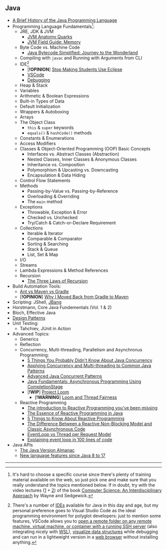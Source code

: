 ## Java

- [A Brief History of the Java Programming Language](https://www.baeldung.com/java-history)
- Programming Language Fundamentals[^1]:
  - JRE, JDK & JVM
    - [JVM Anatomy Quarks](https://shipilev.net/jvm/anatomy-quarks/)
    - [JVM Field Guide: Memory](https://serce.me/posts/01-02-2023-jvm-field-guide-memory)
  - Byte Code vs. Machine Code
      - [Java Bytecode Simplified: Journey to the Wonderland](https://foojay.io/today/java-bytecode-simplified-journey-to-the-wonderland-part-1/)
  - Compiling with `javac` and Running with Arguments from CLI
  - IDE[^2]
    - [**!OPINION**] [Stop Making Students Use Eclipse](https://nora.codes/post/stop-making-students-use-eclipse/)
    - [VSCode](https://code.visualstudio.com/docs/languages/java)
    - [Debugging](https://code.visualstudio.com/docs/java/java-debugging)
  - Heap & Stack
  - Variables
  - Arithmetic & Boolean Expressions
  -  Built-in Types of Data
    - Default Initialization
    - Wrappers & Autoboxing
  -  Arrays
  - The Object Class
      - `this` & `super` keywords
      - `equals()` & `hashCode()` methods
  - Constants & Enumerations
  - Access Modifiers
  - Classes & Object-Oriented Programming (OOP) Basic Concepts
      - Interfaces vs. Abstract Classes (Abstraction)
      - Nested Classes, Inner Classes & Anonymous Classes
      - Inheritance vs. Composition
      - Polymorphism & Upcasting vs. Downcasting
      - Encapsulation & Data Hiding
  - Control Flow Statements
  - Methods
      - Passing-by-Value vs. Passing-by-Reference
      - Overloading & Overriding
      - The `main` method
  - Exceptions
      - Throwable, Exception & Error
      - Checked vs. Unchecked
      - Try/Catch & Catch-or-Declare Requirement
  - Collections
      - Iterable & Iterator
      - Comparable & Comparator
      - Sorting & Searching
      - Stack & Queue
      - List, Set & Map
  - I/O
  - Streams
  - Lambda Expressions & Method References
  - Recursion
      -  [The Three Laws of Recursion](https://pages.di.unipi.it/marino/python/Recursion/TheThreeLawsofRecursion.html)
- Build Automation Tools:
    - [Ant vs Maven vs Gradle](https://www.baeldung.com/ant-maven-gradle)
    - [**!OPINION**] [Why I Moved Back from Gradle to Maven](https://phauer.com/2018/moving-back-from-gradle-to-maven/)
- Scripting: JShell, [JBang](https://github.com/maxandersen/jbang)
- Horstmann, Core Java Fundementals (Vol. 1 & 2)
- Bloch, Effective Java
- [Design Patterns](https://java-design-patterns.com/)
- Unit Testing:
  - Tahchiev, JUnit in Action
- Advanced Topics:
  - Generics
  - Reflection
  - Concurrency, Multi-threading, Parallelism and Asynchronus Programming:
      - [5 Things You Probably Didn't Know About Java Concurrency](https://foojay.io/today/5-things-you-probably-didnt-know-about-java-concurrency/?utm_content=202308183&utm_medium=social&utm_source=twitter&hss_channel=tw-2599580401)
      - [Applying Concurrency and Multi-threading to Common Java Patterns](https://www.pluralsight.com/courses/java-patterns-concurrency-multi-threading)
      - [Advanced Java Concurrent Patterns](https://www.pluralsight.com/courses/java-concurrent-patterns-advanced)
      - [Java Fundamentals: Asynchronous Programming Using CompletionStage](https://www.pluralsight.com/courses/java-fundamentals-asynchronous-programming-completionstage)
      - [**!WIP**] [Project Loom](https://openjdk.org/jeps/425)
        - [**!WARNING**] [Loom and Thread Fairness](https://www.morling.dev/blog/loom-and-thread-fairness/)
  - Reactive Programming
      - [The introduction to Reactive Programming you've been missing](https://gist.github.com/staltz/868e7e9bc2a7b8c1f754)
      - [The Essence of Reactive Programming in Java](https://www.scnsoft.com/blog/java-reactive-programming)
      - [5 Things to Know About Reactive Programming](https://developers.redhat.com/blog/2017/06/30/5-things-to-know-about-reactive-programming)
      - [The Difference Between a Reactive Non-Blocking Model and Classic Asynchronous Code](https://nickolasfisher.com/blog/The-Difference-Between-a-Reactive-NonBlocking-Model-and-Classic-Asynchronous-Code)
      - [EventLoop vs Thread per Request Model](https://singhkaushal.medium.com/spring-webflux-eventloop-vs-thread-per-request-model-a42d07ee8502)
      - [Explaining event loop in 100 lines of code](https://iximiuz.com/en/posts/explain-event-loop-in-100-lines-of-code/)
- Java APIs
  - [The Java Version Almanac](https://javaalmanac.io/)
  - [New language features since Java 8 to 17](https://advancedweb.hu/new-language-features-since-java-8-to-17/)

---

[^1]: It's hard to choose a specific course since there's plenty of training material available on the web, so just pick one and make sure that you really understand the topics mentioned below. If in doubt, try with the video lectures ([1](https://www.coursera.org/learn/cs-programming-java) + [2](https://www.coursera.org/learn/cs-algorithms-theory-machines)) of the book [Computer Science: An Interdisciplinary Approach](https://introcs.cs.princeton.edu/java/home/) by Wayne and Sedgewick.

[^2]: There's a number of [IDEs](https://www.tutorialworks.com/java-ide/) available for Java in this day and age, but my personal preference goes to Visual Studio Code as the ideal programming environment for polyglot developers: just to mention some features, VSCode allows you to [open a remote folder on any remote machine, virtual machine, or container with a running SSH server](https://code.visualstudio.com/docs/remote/ssh) (also integrating nicely with [WSL](https://code.visualstudio.com/docs/remote/wsl)), [visualize data structures](https://addyosmani.com/blog/visualize-data-structures-vscode/) while debugging and can run in a lightweight version in a [web browser](https://vscode.dev/) without installing anything.
